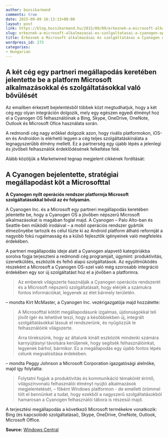 ```yaml
---
author: bozsikarmand
comments: true
date: 2015-09-09 16:13:13+00:00
layout: post
link: https://blog.bozsikarmand.hu/2015/09/09/erkeznek-a-microsoft-alkalmazasai-es-szolgaltatasai-a-cyanogen-operacios-rendszerebe/
slug: erkeznek-a-microsoft-alkalmazasai-es-szolgaltatasai-a-cyanogen-operacios-rendszerebe
title: Érkeznek a Microsoft alkalmazásai és szolgáltatásai a Cyanogen operációs rendszerébe
wordpress_id: 273
categories:
- Hungarian
---
```


## A két cég egy partneri megállapodás keretében jelentette be a platform Microsoft alkalmazásokkal és szolgáltatásokkal való bővülését


Az emailben érkezett bejelentésből többek közt megtudhatjuk, hogy a két cég egy olyan integráción dolgozik, mely egy egészen egyedi élményt hoz el a Cyanogen OS felhasználóinak a Bing, Skype, OneDrive, OneNote, Outlook és Microsoft Ofice használata során.

A redmondi cég nagy erőkkel dolgozik azon, hogy rivális platformokon, iOS-en és Androidon is elérhető legyen a cég teljes szolgáltatáskínálata a legnagyszerűbb élmény mellett. Ez a partnerség egy újabb lépés a jelenlegi és jövőbeli felhasználók érdeklődésének felkeltése felé.

Alább közöljük a Marketwired tegnap megjelent cikkének fordítását:


## A Cyanogen bejelentette, stratégiai megállapodást köt a Microsofttal


**A Cyanogen nyílt operációs rendszer platformja Microsoft szolgáltatásokkal bővül az év folyamán.**

A Cyanogen Inc. és a Microsoft egy partneri megállapodás keretében jelentette be, hogy a Cyanogen OS a jövőben népszerű Microsoft alkalmazásokat is magában foglal majd. A Cyanogen – Palo Alto-ban és Seattle-ben működő irodáival – a mobil operációs rendszer gyártók élmezőnyébe tartozik és célul tűzte ki az Android platform átható reformját a nagyobb fokú rugalmasság és a külső fejlesztők igényeinek való megfelelés érdekében.

A partneri megállapodás ideje alatt a Cyanogen alapvető kategóriákba sorolva fogja terjeszteni a redmondi cég programjait, úgymint: produktivitás, üzenetküldés, eszközök és felhő alapú szolgáltatások. Az együttműködés részeként a Microsoft a Cyanogen OS-szel való még szorosabb integráció érdekében egy sor új szolgáltatást hoz el a jövőben a platformra.


<blockquote>Az emberek világszerte használják a Cyanogen operációs rendszerét és a Microsoft népszerű szolgáltatásait, hogy elérjék a számukra fontos információkat, legyenek az élet bármely területén.</blockquote>


– mondta Kirt McMaster, a Cyanogen Inc. vezérigazgatója majd hozzátette:


<blockquote>A Microsofttal kötött megállapodásunk izgalmas, újdonságokkal teli jövőt ígér és lehetővé teszi, hogy a későbbiekben új, integrált szolgáltatásokkal lássuk el rendszerünk, és nyűgözzük le felhasználóink világszerte.

Arra törekszünk, hogy az általunk kínált eszközök mindenki számára karnyújtásnyi távolsára kerüljenek, hogy segítsék felhasználóinkat, legyenek bárhol, bármikor. Ez a megállapodás egy újabb fontos lépés célunk megvalósítása érdekében.</blockquote>


– mondta Peggy Johnson a Microsoft Corporation igazgatósági alelnöke, majd így folytatta:


<blockquote>Folytatni fogjuk a produktivitás és kommunikáció témakörét érintő, világszínvonalú felhasználói élményt nyújtó alkalmazások megjelentetését, – főként Windows platformon - de emellett örömmel tölt el bennünket a tudat, hogy ezekből a nagyszerű szolgáltatásokból hamarosan a Cyanogen felhasználói tábora is részesül majd.</blockquote>


A terjesztési megállapodás a következő Microsoft termékekre vonatkozik: Bing (és kapcsolódó szolgáltatásai), Skype, OneDrive, OneNote, Outlook, Microsoft Office.

__Source:__ [Windows Central](http://www.windowscentral.com/cyanogen-teams-microsoft-offer-bundled-apps-and-services)